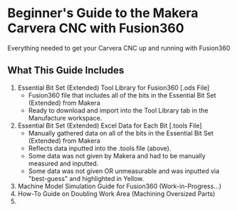 # Beginner's Guide to the Makera Carvera CNC with Fusion360
Everything needed to get your Carvera CNC up and running with Fusion360

## What This Guide Includes
1. Essential Bit Set (Extended) Tool Library for Fusion360 [.ods File]
   - Fusion360 file that includes all of the bits in the Essential Bit Set (Extended) from Makera
   - Ready to download and import into the Tool Library tab in the Manufacture workspace.
3. Essential Bit Set (Extended) Excel Data for Each Bit [.tools File]
   - Manually gathered data on all of the bits in the Essential Bit Set (Extended) from Makera
   - Reflects data inputted into the .tools file (above).
   - Some data was not given by Makera and had to be manually measured and inputted.
   - Some data was not given OR unmeasurable and was inputted via "best-guess" and highlighted in Yellow.
5. Machine Model Simulation Guide for Fusion360 (Work-in-Progress...)
6. How-To Guide on Doubling Work Area (Machining Oversized Parts)
7. 
